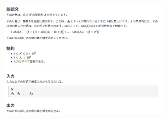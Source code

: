 ![question](https://github.com/kimura-12/AtCoder_Training/blob/master/AtCoder_Regular_Contest/ARC100/C.Linear_Approximation/question.png)

